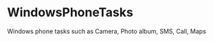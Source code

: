 WindowsPhoneTasks
=================

Windows phone tasks such as Camera, Photo album, SMS, Call, Maps

